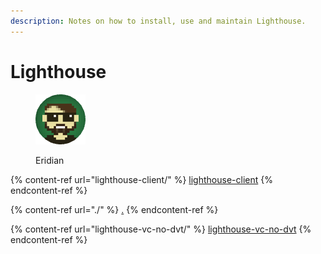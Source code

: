 ```yaml
---
description: Notes on how to install, use and maintain Lighthouse.
---
```


# Lighthouse

<figure><img src="https://raw.githubusercontent.com/DVStakers/docs/main/.gitbook/assets/Eridian.png" alt=""><figcaption><p>Eridian</p></figcaption></figure>

{% content-ref url="lighthouse-client/" %}
[lighthouse-client](lighthouse-client/)
{% endcontent-ref %}

{% content-ref url="./" %}
[.](./)
{% endcontent-ref %}

{% content-ref url="lighthouse-vc-no-dvt/" %}
[lighthouse-vc-no-dvt](lighthouse-vc-no-dvt/)
{% endcontent-ref %}
